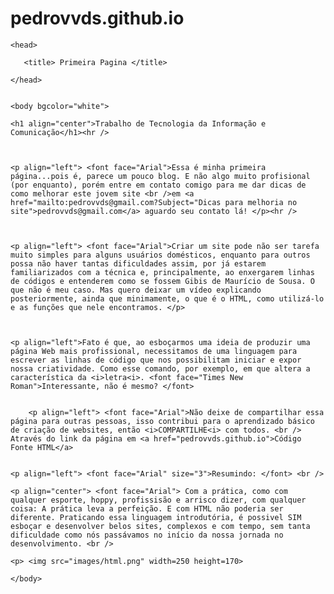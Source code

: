 # pedrovvds.github.io<html>
	<head>
	  
	   <title> Primeira Pagina </title>

	</head>


	<body bgcolor="white">

	<h1 align="center">Trabalho de Tecnologia da Informação e Comunicação</h1><hr />

	
	
	<p align="left"> <font face="Arial">Essa é minha primeira página...pois é, parece um pouco blog. E não algo muito profisional (por enquanto), porém entre em contato comigo para me dar dicas de como melhorar este jovem site <br />em <a href="mailto:pedrovvds@gmail.com?Subject="Dicas para melhoria no site">pedrovvds@gmail.com</a> aguardo seu contato lá! </p><hr />

	
	
	<p align="left"> <font face="Arial">Criar um site pode não ser tarefa muito simples para alguns usuários domésticos, enquanto para outros possa não haver tantas dificuldades assim, por já estarem familiarizados com a técnica e, principalmente, ao enxergarem linhas de códigos e entenderem como se fossem Gibis de Maurício de Sousa. O que não é meu caso. Mas quero deixar um vídeo explicando posteriormente, ainda que minimamente, o que é o HTML, como utilizá-lo e as funções que nele encontramos. </p>


	
	<p align="left">Fato é que, ao esboçarmos uma ideia de produzir uma página Web mais profissional, necessitamos de uma linguagem para escrever as linhas de código que nos possibilitam iniciar e expor nossa criatividade. Como esse comando, por exemplo, em que altera a característica da <i>letra<i>. <font face="Times New Roman">Interessante, não é mesmo? </font>  
	
        
       	<p align="left"> <font face="Arial">Não deixe de compartilhar essa página para outras pessoas, isso contribui para o aprendizado básico de criação de websites, então <i>COMPARTILHE<i> com todos. <br /> Através do link da página em <a href="pedrovvds.github.io">Código Fonte HTML</a> 
 	
	
	<p align="left"> <font face="Arial" size="3">Resumindo: </font> <br />

	<p align="center"> <font face="Arial"> Com a prática, como com qualquer esporte, hoppy, profissisão e arrisco dizer, com qualquer coisa: A prática leva a perfeição. E com HTML não poderia ser diferente. Praticando essa linguagem introdutória, é possivel SIM esboçar e desenvolver belos sites, complexos e com tempo, sem tanta dificuldade como nós passávamos no início da nossa jornada no desenvolvimento. <br /> 
	
	<p> <img src="images/html.png" width=250 height=170> 

	</body>
